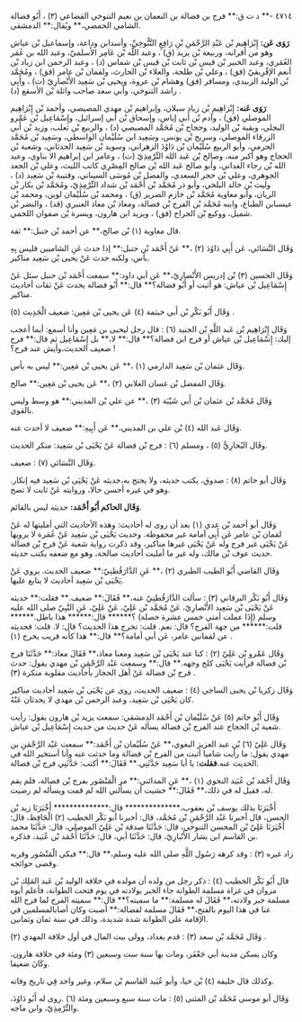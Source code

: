 ٤٧١٤ -** د ت ق:** فرج بن فضالة بن النعمان بن نعيم التنوخي القضاعي (٣) ، أَبُو فضالة الشامي الحمصي،** ويُقال:** الدمشقي.

**رَوَى عَن:** إِبْرَاهِيم بْن عَبْدِ الرَّحْمَنِ بْنِ رَافِعٍ التَّنُّوخِيِّ، وأسدابن وداعة، وإسماعيل بْن عياش وهو من أقرانه، وربيعة بْن يزيد (ق) ، وعبد اللَّه بْن عَامِر الأَسلميّ، وعبد الله بن عُمَر العُمَري، وعبد الخبير بْن قيس بْن ثابت بْن قيس بْن شماس (د) ، وعبد الرحمن ابن زياد بْن أنعم الإفْرِيقيّ (فق) ، وعلي بْن طلحة، والعلاء بْن الحارث، ولقمان بْن عامر (فق) ، ومُحَمَّد بْن الوليد الزبيدي، ومسافر (فق) وهشام بْن عروة، ويحيى بْن سَعِيد الأَنْصارِيّ (ت) ، وأَبِي راشد التنوخي، وأبي سعد صاحب واثلة بْن الأسقع (د) .

**رَوَى عَنه:** إِبْرَاهِيم بْن زياد سبلان، وإبراهيم بْن مهدي المصيصي، وأحمد بْن إِبْرَاهِيم الموصلي (فق) ، وآدم بْن أَبي إياس، وإسحاق بْن أَبي إسرائيل، وإِسْمَاعِيل بْن عَمْرو البجلي، وبقية بْن الوليد، وحجاج بْن مُحَمَّد المصيصي (د) ، والربيع بْن ثعلب، وزيد بْن أَبي الزرقاء الموصلي، وسريج بْن يونس، وسَعِيد ابن سُلَيْمان الواسطي، وسَعِيد بْن مُحَمَّد الجرمي، وأبو الربيع سُلَيْمان بْن دَاوُدَ الزهراني، وسويد بْن سَعِيد الحدثاني، وشعبة بْن الحجاج وهو أكبر منه، وصالح بْن عَبد الله التِّرْمِذِيّ (ت) ، وعامر ابن إبراهيم الا بناوي، وعبد الله بْن رجاء الغداني، وأبو صالح عَبد الله بْن صالح المِصْرِي كاتب الليث، وعلي بْن الجعد الجوهري، وعلي بْن حجر السعدي، والفضل بْن مُوسَى السيناني، وقتيبة بْن سَعِيد (د) ، وليث بْن خالد البلخي، وأبو ذر مُحَمَّد بْن أَحْمَد بْن شداد التِّرْمِذِيّ، ومُحَمَّد بْن بكار بْن الريان، وأبو معاوية مُحَمَّد بْن خازم الضرير (ق) ، ومحمد بْن سُلَيْمان لوين، ومحمد بْن عيسىابن الطباع، وابنه مُحَمَّد بْن الفرج بْن فضالة، ومعاذ بْن معاذ العنبري (قد) ، والنضر بْن شميل، ووكيع بْن الجراح (فق) ، ويزيد ابن هارون، ويسرة بْن صفوان اللخمي.

قال معاوية (١) بْن صالح،** عن أحمد بْن حنبل:** ثقة.

وَقَال النَّسَائي، عَن أَبِي دَاوُدَ (٢) ،** عَنْ أَحْمَد بْن حنبل:** إذا حدث عَنِ الشاميين فليس بِهِ بأس، ولكنه حدث عَنْ يحيى بْن سَعِيد مناكير.

وَقَال الحسين (٣) بْن إدريس الأَنْصارِيّ،** عَن أبي داود:** سمعت أَحْمَد بْن حنبل سئل عَنْ إِسْمَاعِيل بْن عياش: هو أثبت أو أَبُو فضالة؟** قال:** أَبُو فضالة يحدث عَنْ ثقات أحاديث مناكير.

وَقَال أَبُو بَكْرِ بْن أَبي خيثمة (٤) عَن يحيى بْن مَعِين: ضعيف الْحَدِيث (٥) .

وَقَال إِبْرَاهِيم بْن عَبد اللَّهِ بْن الجنيد (٦) : قال رجل ليحيى بن مَعِين وأنا أسمع: أيما أعجب إليك: إِسْمَاعِيل بْن عياش أو فرج ابن فضالة؟** قال:** لا،** بل إِسْمَاعِيل ثم قال:** فرج ضعيف الحديث،وأيش عند فرج؟ !

وَقَال عثمان بْن سَعِيد الدارمي (١) ،** عَن يحيى بْن مَعِين:** ليس به بأس.

وَقَال المفضل بْن غسان الغلابي (٢) ،** عَن يحيى بْن مَعِين:** صالح.

وَقَال مُحَمَّد بْن عثمان بْن أَبي شَيْبَة (٣) ،** عن علي بْن المديني:** هو وسط وليس بالقوي.

وَقَال عَبد الله (٤) بْن علي بن المديني،** عَن أَبِيهِ:** ضعيف لا أحدث عنه.

وقَال البُخارِيُّ (٥) ، ومسلم (٦) : فرج بْن فضالة عَنْ يَحْيَى بْن سَعِيد: منكر الحديث.

وَقَال النَّسَائي (٧) : ضعيف.

وَقَال أبو حاتم (٨) : صدوق، يكتب حديثه، ولا يحتج به،حديثه عَنْ يَحْيَى بْن سَعِيد فيه إنكار. وهو في غيره أحسن حالا، وروايته عَنْ ثابت لا تصح.

**وَقَال الحاكم أَبُو أَحْمَد:** حديثه ليس بالقائم.

وَقَال أبو أحمد بْن عدي (١) بعد أن روى له أحاديث: وهذه الأحاديث التي أمليتها له عَنْ لقمان بْن عامر عَن أَبِي أمامة غير محفوظة. وحديث يَحْيَى بْن سَعِيد عَنْ عُمَرة لا يرويها عَنْ يَحْيَى غير فرج وله عَنْ يَحْيَى غيرها مناكير، وقد ذكرت رواية شعبة عَنْ فرج بْن فضالة حديث عوف بْن مالك، وله غير ما أمليت أحاديث صالحة، وهو مع ضعفه يكتب حديثه.

وَقَال القاضي أَبُو الطيب الطبري (٢) ،** عَنِ الدَّارَقُطنِيّ:** ضعيف الحديث. يروي عَنْ يَحْيَى بْن سَعِيد أحاديث لا يتابع عليها.

وَقَال أَبُو بَكْر البرقاني (٣) : سألت الدَّارَقُطنِيّ عنه،** فَقَالَ:** ضعيف.** فقلت:** حديثه عَنْ يَحْيَى بْن سَعِيد الأَنْصارِيّ، عَنْ مُحَمَّد بْن عَلِيّ، عَنْ عَلِيّ، عَنِ النَّبِيّ صلى الله عليه وسلم (إِذَا عملت أمتي خمس عشرة خصلة) ؟****** قال:****** هذا باطل.****** قلت:****** من جهة الفرج؟ قال: نعم. قلت: تخرج هذا الحديث؟ قال: لا. قلت: فحديثه عن لقمانبن عامر، عَن أبي أمامة؟** قال:** هذا كأنه قريب يخرج (١) .

وَقَال عَمْرو بْن عَلِيّ (٢) : كنا عند يَحْيَى بْن سَعِيد ومعنا معاذ،** فَقَالَ معاذ:** حَدَّثَنَا فرج بْن فضالة فرأيت يَحْيَى كلح وجهه.** قال:** وسمعت عَبْد الرَّحْمَنِ بْن مهدي يقول: حدث فرج بْن فضالة عَنْ أهل الحجاز بأحاديث مقلوبة منكرة (٣) .

وَقَال زكريا بْن يحيى الساجي (٤) : ضعيف الحديث، روى عن يَحْيَى بْن سَعِيد أحاديث مناكير كان يَحْيَى بْن سَعِيد، وعبد الرحمن بْن مهدي لا يحدثان عَنْهُ.

وَقَال أَبُو حاتم (٥) عَنْ سُلَيْمان بْن أَحْمَد الدمشقي: سمعت يزيد بْن هارون يقول: رأيت شعبة بْن الحجاج عند الفرج بْن فضالة يسأله عَنْ حديث من حديث إِسْمَاعِيل بْن عياش.

وَقَال عَلِيّ (٦) بْن عبد العزيز البغوي،** عَنْ سُلَيْمان بْن أَحْمَد:** سمعت عَبْد الرَّحْمَنِ بن مهدي يقول: ما رأيت شاميا أثبت من الفرج بْن فضالة وما حدثت عنه وأنا أستخير الله في الحديث عنه.**فقلت:** يا أبا سَعِيد حَدَّثَنِي.** فَقَالَ:** أكتب: حَدَّثَنِي فرج بْن فضالة.

وَقَال أَحْمَد بْن عُبَيد النحوي (١) ،** عَنِ المدائني:** مر الْمَنْصُور بفرج بْن فضالة، فلم يقم له، فقيل له في ذلك،** فَقَالَ:** خشيت أن يسألني الله لم قمت ويسأله لم رضيت.

أَخْبَرَنَا بذلك يوسف بْن يعقوب،************** قال:************** أَخْبَرَنَا زيد بْن الحسن، قال أخبرنا عَبْد الرَّحْمَنِ بْن مُحَمَّد، قال: أخبرنا أبو بَكْر الخطيب (٢) الْحَافِظ، قال: أَخْبَرَنَا عَلِيّ بْن المحسن التنوخي، قال: حَدَّثَنَا صدقة بْن عَلِيّ الموصلي، قال: حَدَّثَنَا محمد بن القاسم ابن بشار الأَنْبارِيّ، قال: حَدَّثَنَا أبي، قال: حَدَّثَنَا أَحْمَد بْن عُبَيد، فذكره.

زاد غيره (٣) : وقد كرهه رَسُول اللَّهِ صلى الله عليه وسلم،** قال:** فبكى الْمَنْصُور وقربه وقضى حوائجه.

قال أَبُو بَكْر الخطيب (٤) : ذكر رجل من ولده أن مولده في خلافة الوليد بْن عَبد المَلِك بْن مروان في غزاة مسلمة الطوانة جاء الخبر بولادته في يوم فتحت الطوانة، فأعلم أبوه مسلمة خبر ولادته،** فَقَالَ له مسلمة:** ما سميته؟** قال:** سميته الفرج لما فرج الله عنا في هذا اليوم بالفتح،** فَقَالَ مسلمة لفضالة:** أصبت وكان أصابالمسلمين في الإقامة على الطوانة شدة شديدة، وذلك في سنة ثمان وثمانين.

وَقَال مُحَمَّد بْن سعد (٣) : قدم بغداد، وولى بيت المال في أول خلافة المهدي (٢) .

وكان يسكن مدينة أبي جَعْفَر، ومات بها سنة ست وسبعين (٣) ومئة في خلافة هارون، وكَانَ ضعيفا.

وكذلك قال خليفة (٤) بْن خيا، وأبو عُبَيد القاسم بْن سلام، وغير واحد فِي تاريخ وفاته.

وَقَال أبو موسى مُحَمَّد بْن المثنى (٥) : مات سنة سبع وسبعين ومئة (٦) .روى له أَبُو دَاوُدَ، والتِّرْمِذِيّ، وابن ماجه.